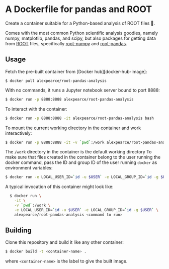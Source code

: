 # A Dockerfile for pandas and ROOT

Create a container suitable for a Python-based analysis of ROOT files 🐍.

Comes with the most common Python scientific analysis goodies, namely numpy, 
matplotlib, pandas, and scipy, but also packages for getting data from 
[ROOT][root] files, specifically [root-numpy][root-numpy] and 
[root-pandas][root-pandas].

## Usage

Fetch the pre-built container from [Docker hub][docker-hub-image]:

```
$ docker pull alexpearce/root-pandas-analysis
```

With no commands, it runs a Jupyter notebook server bound to port 8888:

```bash
$ docker run -p 8888:8888 alexpearce/root-pandas-analysis
```

To interact with the container:

```bash
$ docker run -p 8888:8888 -it alexpearce/root-pandas-analysis bash
```

To mount the current working directory in the container and work
interactively:

```bash
$ docker run -p 8888:8888 -it -v `pwd`:/work alexpearce/root-pandas-analysis bash
```

The `/work` directory in the container is the default working directory
To make sure that files created in the container belong to the user running
the docker command, pass the ID and group ID of the user running `docker` as 
environment variables:

```bash
$ docker run -e LOCAL_USER_ID=`id -u $USER` -e LOCAL_GROUP_ID=`id -g $USER` ...
```

A typical invocation of this container might look like:

```bash
  $ docker run \
    -it \
    -v `pwd`:/work \
    -e LOCAL_USER_ID=`id -u $USER` -e LOCAL_GROUP_ID=`id -g $USER` \
    alexpearce/root-pandas-analysis <command to run>
```

## Building

Clone this repository and build it like any other container:

```bash
$ docker build -t <container-name> .
```

where `<container-name>` is the label to give the built image.

[root]: https://root.cern.ch/
[root-numpy]: http://rootpy.github.io/root_numpy/
[root-pandas]: https://github.com/ibab/root_pandas
